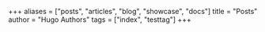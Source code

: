 +++
aliases = ["posts", "articles", "blog", "showcase", "docs"]
title = "Posts"
author = "Hugo Authors"
tags = ["index", "testtag"]
+++
